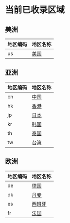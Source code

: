 # 当前已收录区域

## 美洲

| 地区编码 | 地区名称 |
| --- | --- |
| us | [美国](us/index.md) | 

## 亚洲

| 地区编码 | 地区名称 |
| --- | --- |
| cn | [中国](cn/index.md) | 
| hk | [香港](hk/index.md) | 
| jp | [日本](jp/index.md) | 
| kr | [韩国](kr/index.md) | 
| th | [泰国](th/index.md) | 
| tw | [台湾](tw/index.md) | 

## 欧洲

| 地区编码 | 地区名称 |
| --- | --- |
| de | [德国](de/index.md) | 
| dk | [丹麦](dk/index.md) | 
| es | [西班牙](es/index.md) | 
| fr | [法国](fr/index.md) | 
